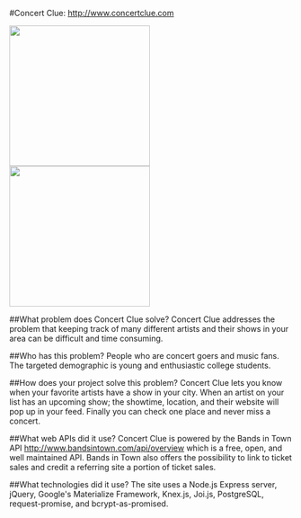 #Concert Clue: http://www.concertclue.com

<div style="margin-right: 20px; display: inline-block;">
  <img src="http://i.giphy.com/l0HlG9Cn2BTH4btnO.gif" height="250">
</div>
<div style="display: inline-block;">
  <img src="http://i.giphy.com/l0HlT2gqktrz5HmV2.gif" height="250">
</div>


##What problem does Concert Clue solve?
Concert Clue addresses the problem that keeping track of many different artists and their shows in your area can be difficult and time consuming.

##Who has this problem?
People who are concert goers and music fans. The targeted demographic is young and enthusiastic college students.

##How does your project solve this problem?
Concert Clue lets you know when your favorite artists have a show in your city. When an artist on your list has an upcoming show; the showtime, location, and their website will pop up in your feed.  Finally you can check one place and never miss a concert.

##What web APIs did it use?
Concert Clue is powered by the Bands in Town API http://www.bandsintown.com/api/overview which is a free, open, and well maintained API. Bands in Town also offers the possibility to link to ticket sales and credit a referring site a portion of ticket sales.

##What technologies did it use?
The site uses a Node.js Express server, jQuery, Google's Materialize Framework, Knex.js, Joi.js, PostgreSQL, request-promise, and bcrypt-as-promised.
